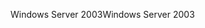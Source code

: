 <span data-ttu-id="7b5b4-101">Windows Server 2003</span><span class="sxs-lookup"><span data-stu-id="7b5b4-101">Windows Server 2003</span></span>